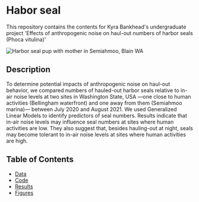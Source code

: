 # Habor seal
This repository contains the contents for Kyra Bankhead's undergraduate project 'Effects of anthropogenic noise on haul-out numbers of harbor seals (Phoca vitulina)'

![Harbor seal pup with mother in Semiahmoo, Blain WA](https://github.com/bankheak/harbor-seal/blob/main/seal1.jpg)

## Description
To determine potential impacts of anthropogenic noise on haul-out behavior, we compared numbers of hauled-out harbor seals relative to in-air noise levels at two sites in Washington State, USA —one close to human activities (Bellingham waterfront) and one away from them (Semiahmoo marina)— between July 2020 and August 2021. We used Generalized Linear Models to identify predictors of seal numbers. Results indicate that in-air noise levels may influence seal numbers at sites where human activities are low. They also suggest that, besides hauling-out at night, seals may become tolerant to in-air noise levels at sites where human activities are high. 

## Table of Contents
- [Data](https://github.com/bankheak/habor-seal/tree/main/data)
- [Code](https://github.com/bankheak/habor-seal/tree/main/code)
- [Results](https://github.com/bankheak/habor-seal/tree/main/results)
- [Figures](https://github.com/bankheak/harbor-seal/tree/main/figures)
